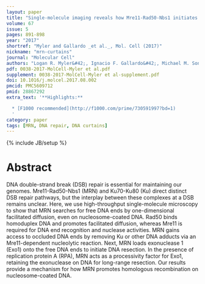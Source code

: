 ```yaml
---
layout: paper
title: "Single-molecule imaging reveals how Mre11-Rad50-Nbs1 initiates DNA break repair"
volume: 67
issue: 5
pages: 891-898
year: "2017"
shortref: "Myler and Gallardo _et al._, Mol. Cell (2017)"
nickname: "mrn-curtains"
journal: "Molecular Cell"
authors: "Logan R. Myler&#42;, Ignacio F. Gallardo&#42;, Michael M. Soniat, Rajashree A. Deshpande, Xenia B. Gonzalez, Yoori Kim, Tanya T. Paull & Ilya J. Finkelstein (&#42; co-first authors)"
pdf: 0038-2017-MolCell-Myler et al.pdf
supplement: 0038-2017-MolCell-Myler et al-supplement.pdf
doi: 10.1016/j.molcel.2017.08.002
pmcid: PMC5609712
pmid: 28867292
extra_text: '**Highlights:**

  * [F1000 recommended](http://f1000.com/prime/730591997?bd=1)
  '
category: paper
tags: [MRN, DNA repair, DNA curtains]
---
```

{% include JB/setup %}

# Abstract

DNA double-strand break (DSB) repair is essential for maintaining our genomes. Mre11-Rad50-Nbs1 (MRN) and Ku70-Ku80 (Ku) direct distinct DSB repair pathways, but the interplay between these complexes at a DSB remains unclear. Here, we use high-throughput single-molecule microscopy to show that MRN searches for free DNA ends by one-dimensional facilitated diffusion, even on nucleosome-coated DNA. Rad50 binds homoduplex DNA and promotes facilitated diffusion, whereas Mre11 is required for DNA end recognition and nuclease activities. MRN gains access to occluded DNA ends by removing Ku or other DNA adducts via an Mre11-dependent nucleolytic reaction. Next, MRN loads exonuclease 1 (Exo1) onto the free DNA ends to initiate DNA resection. In the presence of replication protein A (RPA), MRN acts as a processivity factor for Exo1, retaining the exonuclease on DNA for long-range resection. Our results provide a mechanism for how MRN promotes homologous recombination on nucleosome-coated DNA.
